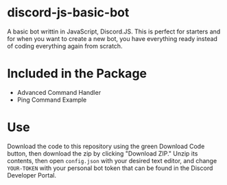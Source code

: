 # discord-js-basic-bot
A basic bot writtin in JavaScript, Discord.JS. This is perfect for starters and for when you want to create a new bot, you have everything ready instead of coding everything
again from scratch.

# Included in the Package
- Advanced Command Handler
- Ping Command Example

# Use
Download the code to this repository using the green Download Code button, then download the zip by clicking "Download ZIP."
Unzip its contents, then open `config.json` with your desired text editor, and change `YOUR-TOKEN` with your personal bot token that can be found in the Discord Developer Portal.
